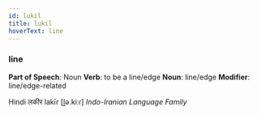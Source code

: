 ```yaml
---
id: lukil
title: lukil
hoverText: line
---
```


### line

**Part of Speech**: Noun
**Verb**: to be a line/edge
**Noun**: line/edge
**Modifier**: line/edge-related

Hindi लकीर lakīr [l̪ə.kiːɾ]
*Indo-Iranian Language Family*
